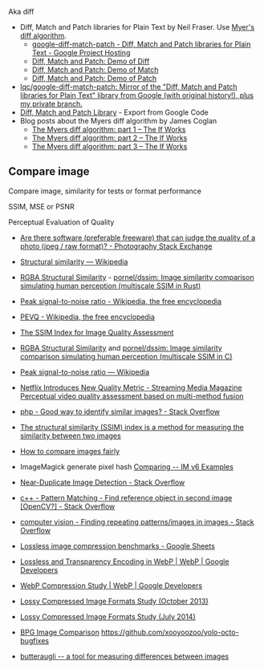 Aka diff

 - Diff, Match and Patch libraries for Plain Text by Neil Fraser. Use [Myer's diff algorithm](http://neil.fraser.name/software/diff_match_patch/myers.pdf).
	- [google-diff-match-patch - Diff, Match and Patch libraries for Plain Text - Google Project Hosting](https://code.google.com/p/google-diff-match-patch/)
	- [Diff, Match and Patch: Demo of Diff](https://neil.fraser.name/software/diff_match_patch/svn/trunk/demos/demo_diff.html)
	- [Diff, Match and Patch: Demo of Match](https://neil.fraser.name/software/diff_match_patch/svn/trunk/demos/demo_match.html)
	- [Diff, Match and Patch: Demo of Patch](https://neil.fraser.name/software/diff_match_patch/svn/trunk/demos/demo_patch.html)
- [lqc/google-diff-match-patch: Mirror of the "Diff, Match and Patch libraries for Plain Text" library from Google (with original history!), plus my private branch.](https://github.com/lqc/google-diff-match-patch)
- [Diff, Match and Patch Library](https://github.com/curran/google-diff-match-patch) - Export from Google Code
- Blog posts about the Myers diff algorithm by James Coglan
	- [The Myers diff algorithm: part 1 – The If Works](https://blog.jcoglan.com/2017/02/12/the-myers-diff-algorithm-part-1/)
	- [The Myers diff algorithm: part 2 – The If Works](https://blog.jcoglan.com/2017/02/15/the-myers-diff-algorithm-part-2/)
	- [The Myers diff algorithm: part 3 – The If Works](https://blog.jcoglan.com/2017/02/17/the-myers-diff-algorithm-part-3/)

## Compare image

Compare image, similarity for tests or format performance

SSIM, MSE or PSNR

Perceptual Evaluation of Quality

- [Are there software (preferable freeware) that can judge the quality of a photo (jpeg / raw format)? - Photography Stack Exchange](http://photo.stackexchange.com/questions/24373/are-there-software-preferable-freeware-that-can-judge-the-quality-of-a-photo)
- [Structural similarity — Wikipedia](https://en.wikipedia.org/wiki/Structural_similarity)
- [RGBA Structural Similarity](https://kornel.ski/dssim) - [pornel/dssim: Image similarity comparison simulating human perception (multiscale SSIM in Rust)](https://github.com/pornel/dssim)
- [Peak signal-to-noise ratio - Wikipedia, the free encyclopedia](https://en.wikipedia.org/wiki/Peak_signal-to-noise_ratio)
- [PEVQ - Wikipedia, the free encyclopedia](https://en.wikipedia.org/wiki/PEVQ)
- [The SSIM Index for Image Quality Assessment](https://ece.uwaterloo.ca/~z70wang/research/ssim/)
- [RGBA Structural Similarity](https://pornel.net/dssim) and [pornel/dssim: Image similarity comparison simulating human perception (multiscale SSIM in C)](https://github.com/pornel/dssim)
- [Peak signal-to-noise ratio — Wikipedia](https://en.wikipedia.org/wiki/Peak_signal-to-noise_ratio)
- [Netflix Introduces New Quality Metric - Streaming Media Magazine](http://www.streamingmedia.com/Articles/ReadArticle.aspx?ArticleID=111564) [Perceptual video quality assessment based on multi-method fusion](https://github.com/Netflix/vmaf)
- [php - Good way to identify similar images? - Stack Overflow](https://stackoverflow.com/questions/2838775/good-way-to-identify-similar-images)
- [The structural similarity (SSIM) index is a method for measuring the similarity between two images](https://github.com/bytespider/ssim)
- [How to compare images fairly](https://kornel.ski/en/faircomparison)

- ImageMagick generate pixel hash [Comparing -- IM v6 Examples](http://www.imagemagick.org/Usage/compare/#doubles)
- [Near-Duplicate Image Detection - Stack Overflow](https://stackoverflow.com/questions/1034900/near-duplicate-image-detection)

- [c++ - Pattern Matching - Find reference object in second image \[OpenCV?\] - Stack Overflow](https://stackoverflow.com/questions/13623431/pattern-matching-find-reference-object-in-second-image-opencv)
- [computer vision - Finding repeating patterns/images in images - Stack Overflow](https://stackoverflow.com/questions/5008040/finding-repeating-patterns-images-in-images)


- [Lossless image compression benchmarks - Google Sheets](https://docs.google.com/spreadsheets/d/16ghJEjf_T7TDTOg2WlelnG1SYCsHng6V-1rxdo78YL8/edit#gid=1623754371)
- [Lossless and Transparency Encoding in WebP  |  WebP  |  Google Developers](https://developers.google.com/speed/webp/docs/webp_lossless_alpha_study#results)
- [WebP Compression Study  |  WebP  |  Google Developers](https://developers.google.com/speed/webp/docs/webp_study)
- [Lossy Compressed Image Formats Study (October 2013)](http://people.mozilla.org/~josh/lossy_compressed_image_study_october_2013/)
- [Lossy Compressed Image Formats Study (July 2014)](http://people.mozilla.org/~josh/lossy_compressed_image_study_july_2014/)
- [BPG Image Comparison](http://xooyoozoo.github.io/yolo-octo-bugfixes/) https://github.com/xooyoozoo/yolo-octo-bugfixes
- [butteraugli -- a tool for measuring differences between images](https://github.com/google/butteraugli)
